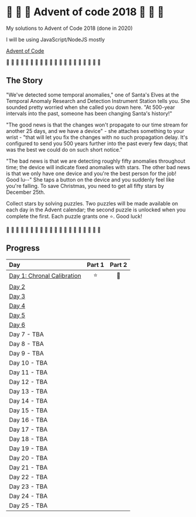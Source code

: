 # 🎄 🎅 🎄 Advent of code 2018 🎄 🎅 🎄

My solutions to Advent of Code 2018 (done in 2020)

I will be using JavaScript/NodeJS mostly

[Advent of Code](https://adventofcode.com/2018)

🎄 🎄 🎄 🎄 🎄 🎄 🎄 🎄 🎄 🎄 🎄 🎄 🎄 🎄 🎄 🎄 🎄 🎄 🎄 🎄

## The Story

"We've detected some temporal anomalies," one of Santa's Elves at the Temporal Anomaly Research and Detection Instrument Station tells you. She sounded pretty worried when she called you down here. "At 500-year intervals into the past, someone has been changing Santa's history!"

"The good news is that the changes won't propagate to our time stream for another 25 days, and we have a device" - she attaches something to your wrist - "that will let you fix the changes with no such propagation delay. It's configured to send you 500 years further into the past every few days; that was the best we could do on such short notice."

"The bad news is that we are detecting roughly fifty anomalies throughout time; the device will indicate fixed anomalies with stars. The other bad news is that we only have one device and you're the best person for the job! Good lu--" She taps a button on the device and you suddenly feel like you're falling. To save Christmas, you need to get all fifty stars by December 25th.

Collect stars by solving puzzles. Two puzzles will be made available on each day in the Advent calendar; the second puzzle is unlocked when you complete the first. Each puzzle grants one ⭐. Good luck!

🎄 🎄 🎄 🎄 🎄 🎄 🎄 🎄 🎄 🎄 🎄 🎄 🎄 🎄 🎄 🎄 🎄 🎄 🎄 🎄

## Progress

| Day                                                    | Part 1 | Part 2 |
| :----------------------------------------------------- | :----: | :----: |
| [Day 1: Chronal Calibration](src/01/summary.md#readme) |   ⭐   |   🌟   |
| [Day 2](src/02/summary.md#readme)                      |        |        |
| [Day 3](src/03/summary.md#readme)                      |        |        |
| [Day 4](src/04/summary.md)                             |        |        |
| [Day 5](src/05/summary.md)                             |        |        |
| [Day 6 ](src/06/summary.md)                            |        |        |
| Day 7 - TBA                                            |        |        |
| Day 8 - TBA                                            |        |        |
| Day 9 - TBA                                            |        |        |
| Day 10 - TBA                                           |        |        |
| Day 11 - TBA                                           |        |        |
| Day 12 - TBA                                           |        |        |
| Day 13 - TBA                                           |        |        |
| Day 14 - TBA                                           |        |        |
| Day 15 - TBA                                           |        |        |
| Day 16 - TBA                                           |        |        |
| Day 17 - TBA                                           |        |        |
| Day 18 - TBA                                           |        |        |
| Day 19 - TBA                                           |        |        |
| Day 20 - TBA                                           |        |        |
| Day 21 - TBA                                           |        |        |
| Day 22 - TBA                                           |        |        |
| Day 23 - TBA                                           |        |        |
| Day 24 - TBA                                           |        |        |
| Day 25 - TBA                                           |        |        |
